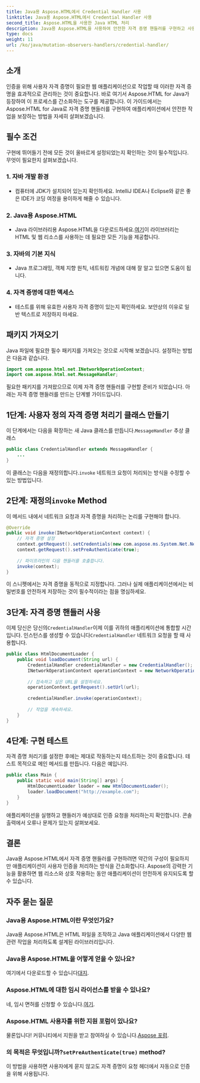 ```yaml
---
title: Java용 Aspose.HTML에서 Credential Handler 사용
linktitle: Java용 Aspose.HTML에서 Credential Handler 사용
second_title: Aspose.HTML을 사용한 Java HTML 처리
description: Java용 Aspose.HTML을 사용하여 안전한 자격 증명 핸들러를 구현하고 사용자 인증을 효과적으로 관리하는 방법을 알아보세요.
type: docs
weight: 11
url: /ko/java/mutation-observers-handlers/credential-handler/
---
```

## 소개
인증을 위해 사용자 자격 증명이 필요한 웹 애플리케이션으로 작업할 때 이러한 자격 증명을 효과적으로 관리하는 것이 중요합니다. 바로 여기서 Aspose.HTML for Java가 등장하여 이 프로세스를 간소화하는 도구를 제공합니다. 이 가이드에서는 Aspose.HTML for Java로 자격 증명 핸들러를 구현하여 애플리케이션에서 안전한 작업을 보장하는 방법을 자세히 살펴보겠습니다.
## 필수 조건
구현에 뛰어들기 전에 모든 것이 올바르게 설정되었는지 확인하는 것이 필수적입니다. 무엇이 필요한지 살펴보겠습니다.
### 1. 자바 개발 환경
- 컴퓨터에 JDK가 설치되어 있는지 확인하세요. IntelliJ IDEA나 Eclipse와 같은 좋은 IDE가 코딩 여정을 용이하게 해줄 수 있습니다.
### 2. Java용 Aspose.HTML
-  Java 라이브러리용 Aspose.HTML을 다운로드하세요.[여기](https://releases.aspose.com/html/java/)이 라이브러리는 HTML 및 웹 리소스를 사용하는 데 필요한 모든 기능을 제공합니다.
### 3. 자바의 기본 지식
- Java 프로그래밍, 객체 지향 원칙, 네트워킹 개념에 대해 잘 알고 있으면 도움이 됩니다.
### 4. 자격 증명에 대한 액세스
- 테스트를 위해 유효한 사용자 자격 증명이 있는지 확인하세요. 보안상의 이유로 일반 텍스트로 저장하지 마세요.
## 패키지 가져오기
Java 파일에 필요한 필수 패키지를 가져오는 것으로 시작해 보겠습니다. 설정하는 방법은 다음과 같습니다.
```java
import com.aspose.html.net.INetworkOperationContext;
import com.aspose.html.net.MessageHandler;
```
필요한 패키지를 가져왔으므로 이제 자격 증명 핸들러를 구현할 준비가 되었습니다. 아래는 자격 증명 핸들러를 만드는 단계별 가이드입니다.
## 1단계: 사용자 정의 자격 증명 처리기 클래스 만들기
 이 단계에서는 다음을 확장하는 새 Java 클래스를 만듭니다.`MessageHandler` 추상 클래스
```java
public class CredentialHandler extends MessageHandler {
    ...
}
```
 이 클래스는 다음을 재정의합니다.`invoke` 네트워크 요청이 처리되는 방식을 수정할 수 있는 방법입니다.
##  2단계: 재정의`invoke` Method
이 메서드 내에서 네트워크 요청과 자격 증명을 처리하는 논리를 구현해야 합니다.
```java
@Override
public void invoke(INetworkOperationContext context) {
    // 자격 증명 설정
    context.getRequest().setCredentials(new com.aspose.ms.System.Net.NetworkCredential("username", "securelystoredpassword"));
    context.getRequest().setPreAuthenticate(true);
    
    // 파이프라인의 다음 핸들러를 호출합니다.
    invoke(context);
}
```
이 스니펫에서는 자격 증명을 동적으로 지정합니다. 그러나 실제 애플리케이션에서는 비밀번호를 안전하게 저장하는 것이 필수적이라는 점을 명심하세요.
## 3단계: 자격 증명 핸들러 사용
이제 당신은 당신의`CredentialHandler`이제 이를 귀하의 애플리케이션에 통합할 시간입니다.
 인스턴스를 생성할 수 있습니다`CredentialHandler` 네트워크 요청을 할 때 사용합니다.
```java
public class HtmlDocumentLoader {
    public void loadDocument(String url) {
        CredentialHandler credentialHandler = new CredentialHandler();
        INetworkOperationContext operationContext = new NetworkOperationContext();
        
        // 접속하고 싶은 URL을 설정하세요.
        operationContext.getRequest().setUrl(url);
        
        credentialHandler.invoke(operationContext);
    
        // 작업을 계속하세요.
    }
}
```
## 4단계: 구현 테스트
자격 증명 처리기를 설정한 후에는 제대로 작동하는지 테스트하는 것이 중요합니다.
테스트 목적으로 메인 메서드를 만듭니다. 다음은 예입니다.
```java
public class Main {
    public static void main(String[] args) {
        HtmlDocumentLoader loader = new HtmlDocumentLoader();
        loader.loadDocument("http://example.com");
    }
}
```
애플리케이션을 실행하고 핸들러가 예상대로 인증 요청을 처리하는지 확인합니다. 콘솔 출력에서 오류나 문제가 있는지 살펴보세요.
## 결론
Java용 Aspose.HTML에서 자격 증명 핸들러를 구현하려면 약간의 구성이 필요하지만 애플리케이션이 사용자 인증을 처리하는 방식을 간소화합니다. Aspose의 강력한 기능을 활용하면 웹 리소스와 상호 작용하는 동안 애플리케이션이 안전하게 유지되도록 할 수 있습니다.

## 자주 묻는 질문
### Java용 Aspose.HTML이란 무엇인가요?  
Java용 Aspose.HTML은 HTML 파일을 조작하고 Java 애플리케이션에서 다양한 웹 관련 작업을 처리하도록 설계된 라이브러리입니다.
### Java용 Aspose.HTML을 어떻게 얻을 수 있나요?  
 여기에서 다운로드할 수 있습니다[대지](https://releases.aspose.com/html/java/).
### Aspose.HTML에 대한 임시 라이선스를 받을 수 있나요?  
 네, 임시 면허를 신청할 수 있습니다.[여기](https://purchase.aspose.com/temporary-license/).
### Aspose.HTML 사용자를 위한 지원 포럼이 있나요?  
 물론입니다! 커뮤니티에서 지원을 받고 참여하실 수 있습니다.[Aspose 포럼](https://forum.aspose.com/c/html/29).
###  의 목적은 무엇입니까?`setPreAuthenticate(true)` method?  
이 방법을 사용하면 사용자에게 묻지 않고도 자격 증명이 요청 헤더에서 자동으로 인증을 위해 사용됩니다.
